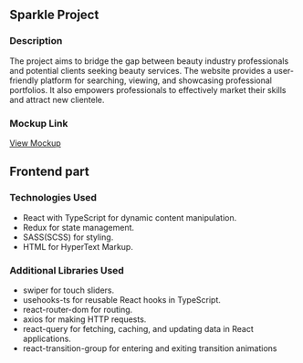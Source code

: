 ## Sparkle Project

### Description

The project aims to bridge the gap between beauty industry professionals and potential clients seeking beauty services. The website provides a user-friendly platform for searching, viewing, and showcasing professional portfolios. It also empowers professionals to effectively market their skills and attract new clientele.

### Mockup Link

[View Mockup](https://www.figma.com/design/MWI3ekobX6cyBTtA3MwpJe/Sparkle?m=auto&t=DlmGp2tCTmO0nfwF-6)



## Frontend part


### Technologies Used

- React with TypeScript for dynamic content manipulation.
- Redux for state management.
- SASS(SCSS) for styling.
- HTML for HyperText Markup.


### Additional Libraries Used

- swiper for touch sliders.
- usehooks-ts for reusable React hooks in TypeScript.
- react-router-dom for routing.
- axios for making HTTP requests.
- react-query for fetching, caching, and updating data in React applications.
- react-transition-group for entering and exiting transition animations
